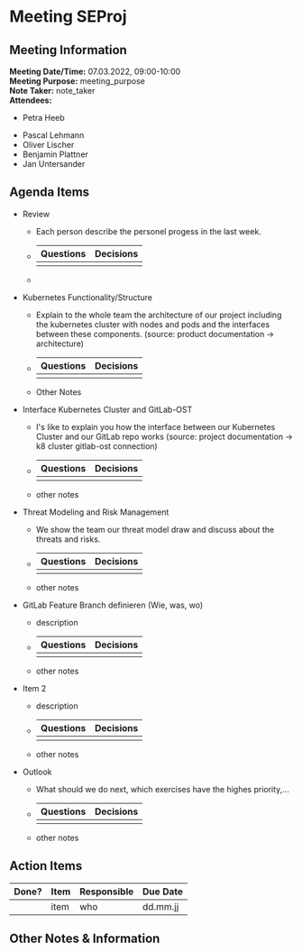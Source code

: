 # Meeting SEProj
## Meeting Information
**Meeting Date/Time:** 07.03.2022, 09:00-10:00  
**Meeting Purpose:** meeting_purpose  
**Note Taker:** note_taker  
**Attendees:**

* Petra Heeb

- Pascal Lehmann
- Oliver Lischer
- Benjamin Plattner
- Jan Untersander

## Agenda Items

- Review

  - Each person describe the personel progess in the last week.

  - | Questions | Decisions |
    | --------- | --------- |
    |           |           |

  - 

- Kubernetes Functionality/Structure

  - Explain to the whole team the architecture of our project including the kubernetes cluster with nodes and pods and the interfaces between these components. (source: product documentation -> architecture)

  - | Questions | Decisions |
    | --------- | --------- |
    |           |           |

  - Other Notes

- Interface Kubernetes Cluster and GitLab-OST

  - I's like to explain you how the interface between our Kubernetes Cluster and our GitLab repo works (source: project documentation -> k8 cluster gitlab-ost connection)

  - | Questions | Decisions |
      | --------- | --------- |
      |           |           |

  - other notes
  
- Threat Modeling and Risk Management

  - We show the team our threat model draw and discuss about the threats and risks.

  - | Questions | Decisions |
    | --------- | --------- |
    |           |           |

  - other notes

- GitLab Feature Branch definieren (Wie, was, wo)

  - description

  - | Questions | Decisions |
    | --------- | --------- |
    |           |           |

  - other notes

- Item 2

  - description

  - | Questions | Decisions |
    | --------- | --------- |
    |           |           |

  - other notes

- Outlook

  - What should we do next, which exercises have the highes priority,...

  - | Questions | Decisions |
    | --------- | --------- |
    |           |           |

  - other notes




## Action Items
| Done? | Item | Responsible | Due Date |
| ---- | ---- | ---- | ---- |
| | item | who | dd.mm.jj |

## Other Notes & Information
